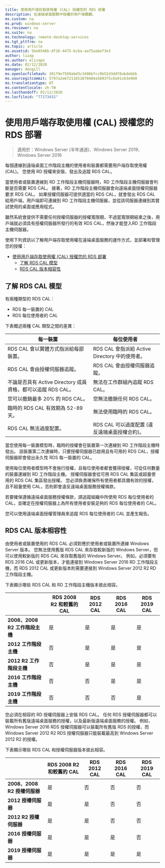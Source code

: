 ```yaml
---
title: 使用用戶端存取使用權 (CAL) 授權您的 RDS 部署
description: 在遠端桌面服務中授權的用戶端概觀。
ms.custom: na
ms.prod: windows-server
ms.reviewer: na
ms.suite: na
ms.technology: remote-desktop-services
ms.tgt_pltfrm: na
ms.topic: article
ms.assetid: 5be6546b-df16-4475-bcba-aa75aabef3e3
author: lizap
ms.author: elizapo
ms.date: 02/12/2020
manager: dongill
ms.openlocfilehash: 391f9e7569abd3c3496bfcc9b52d3ddf8abdebbb
ms.sourcegitcommit: 5797a2e67211651070404a5893f5c0a91c63e960
ms.translationtype: HT
ms.contentlocale: zh-TW
ms.lasthandoff: 02/12/2020
ms.locfileid: "77173432"
---
```

# <a name="license-your-rds-deployment-with-client-access-licenses-cals"></a>使用用戶端存取使用權 (CAL) 授權您的 RDS 部署

>適用於：Windows Server (半年通道)、Windows Server 2019、Windows Server 2016

每個連線到遠端桌面工作階段主機的使用者和裝置都需要用戶端存取使用權 (CAL)。 您使用 RD 授權來安裝、發出及追蹤 RDS CAL。  

當使用者或裝置連線到 RD 工作階段主機伺服器時，RD 工作階段主機伺服器會判斷是否需要 RDS CAL。 接著，RD 工作階段主機伺服器會向遠端桌面授權伺服器要求 RDS CAL。 如果授權伺服器可提供適當的 RDS CAL，就會發出 RDS CAL 給用戶端，用戶端即可連線到 RD 工作階段主機伺服器，並從該伺服器連線到其嘗試使用的桌面或應用程式。

雖然系統會提供不需要任何授權伺服器的授權寬限期，不過當寬限期結束之後，用戶端就必須具有授權伺服器所發行的有效 RDS CAL，然後才能登入RD 工作階段主機伺服器。

使用下列資訊以了解用戶端存取使用權在遠端桌面服務的運作方式，並部署和管理您的授權：

- [使用用戶端存取使用權 (CAL) 授權您的 RDS 部署](#license-your-rds-deployment-with-client-access-licenses-cals)
  - [了解 RDS CAL 模型](#understanding-the-rds-cal-model)
  - [RDS CAL 版本相容性](#rds-cal-version-compatibility)

## <a name="understanding-the-rds-cal-model"></a>了解 RDS CAL 模型

有兩種類型的 RDS CAL：

- RDS 每一裝置的 CAL
- RDS 每位使用者的 CAL

下表概述兩種 CAL 類型之間的差異：

| 每一裝置                                                     | 每位使用者                                                                         |
|----------------------------------------------------------------|----------------------------------------------------------------------------------|
| RDS CAL 會以實體方式指派給每部裝置。                   | RDS CAL 會指派給 Active Directory 中的使用者。                                 |
| RDS CAL 會由授權伺服器追蹤。                        | RDS CAL 會由授權伺服器追蹤。                                          |
| 不論是否具有 Active Directory 成員資格，都可以追蹤 RDS CAL。 | 無法在工作群組內追蹤 RDS CAL。                                       |
| 您可以撤銷最多 20% 的 RDS CAL。                              | 您無法撤銷任何 RDS CAL。                                                      |
| 臨時的 RDS CAL 有效期為 52-89 天。                       | 無法使用臨時的 RDS CAL。                                                |
| RDS CAL 無法過度配置。                                  | RDS CAL 可以過度配置 (違反遠端桌面授權合約)。 |

當您使用每一裝置模型時，臨時的授權會在裝置第一次連線到 RD 工作階段主機時發出。 該裝置第二次連線時，只要授權伺服器已啟用且有可用的 RDS CAL，授權伺服器即會發出永久性 RDS 每一裝置的 CAL。

使用每位使用者模型時不會施行授權，且每位使用者都會獲得授權，可從任何數量的裝置連線到 RD 工作階段主機。 授權伺服器會從可用 RDS CAL 集區或超量使用的 RDS CAL 集區發出授權。 您必須負責確保所有使用者都具備有效的授權，且不超量使用 CAL，否則即會違反遠端桌面服務授權條款。

若要確保遵循遠端桌面服務授權條款，請追蹤組織中所使用 RDS 每位使用者的 CAL，並確定在授權伺服器上為所有使用者安裝足夠的 RDS 每位使用者的 CAL。

您可以使用遠端桌面授權管理員來追蹤 RDS 每位使用者的 CAL 並產生報告。

## <a name="rds-cal-version-compatibility"></a>RDS CAL 版本相容性

由使用者或裝置使用的 RDS CAL 必須對應於使用者或裝置所連線 Windows Server 版本。 您無法使用舊版 RDS CAL 來存取較新版的 Windows Server，但可以使用較新版的 RDS CAL 來存取舊版的 Windows Server。 例如，必須要有 RDS 2016 CAL 或更新版本，才能連接到 Windows Server 2016 RD 工作階段主機，而 RDS 2012 CAL 或更新版本則需要連接到 Windows Server 2012 R2 RD 工作階段主機。

下表顯示哪些 RDS CAL 和 RD 工作階段主機版本彼此相容。

|                  | RDS 2008 R2 和較舊的 CAL | RDS 2012 CAL | RDS 2016 CAL | RDS 2019 CAL |
|---------------------------------|--------|--------|--------|--------|
| **2008、2008 R2 工作階段主機** | 是    | 是    | 是    | 是     |
| **2012 工作階段主機**         | 否     | 是    | 是    | 是    |
| **2012 R2 工作階段主機**      | 否     | 是    | 是    | 是    |
| **2016 工作階段主機**         | 否     | 否     | 是    | 是    |
| **2019 工作階段主機**         | 否     | 否     | 否     | 是    |

您必須在相容的 RD 授權伺服器上安裝 RDS CAL。 任何 RDS 授權伺服器都可以裝載所有舊版遠端桌面服務的授權，以及最新版遠端桌面服務的授權。 例如，Windows Server 2016 RDS 授權伺服器可以裝載所有舊版 RDS 的授權，而 Windows Server 2012 R2 RDS 授權伺服器只能裝載最高到 Windows Server 2012 R2 的授權。

下表顯示哪些 RDS CAL 和授權伺服器版本彼此相容。

|                  | RDS 2008 R2 和較舊的 CAL | RDS 2012 CAL | RDS 2016 CAL | RDS 2019 CAL |
|---------------------------------|--------|--------|--------|--------|
| **2008、2008 R2 授權伺服器** | 是    | 否   | 否   | 否    |
| **2012 授權伺服器**         | 是     | 是    | 否   | 否    |
| **2012 R2 授權伺服器**      | 是     | 是    | 否   | 否    |
| **2016 授權伺服器**         | 是     | 是    | 是   | 否    |
| **2019 授權伺服器**         | 是     | 是    | 是  | 是   |
